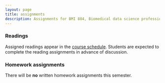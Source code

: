 ```yaml
---
layout: page
title: assignments
description: Assignments for BMI 884, Biomedical data science professional skills
---
```


### Readings

Assigned readings appear in the [course schedule](schedule.html).
Students are expected to complete the reading assignments in advance
of discussion.

### Homework assignments

There will be **no** written homework assignments this semester.
